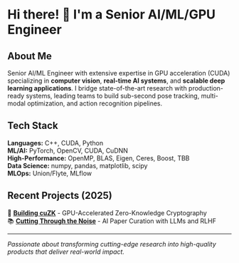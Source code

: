 # Hi there! 👋 I'm a Senior AI/ML/GPU Engineer

## About Me

Senior AI/ML Engineer with extensive expertise in GPU acceleration (CUDA) specializing in **computer vision**, **real-time AI systems**, and **scalable deep learning applications**. I bridge state-of-the-art research with production-ready systems, leading teams to build sub-second pose tracking, multi-modal optimization, and action recognition pipelines.

## Tech Stack

**Languages:** C++, CUDA, Python <br>
**ML/AI:** PyTorch, OpenCV, CUDA, CuDNN <br>
**High-Performance:** OpenMP, BLAS, Eigen, Ceres, Boost, TBB <br>
**Data Science:** numpy, pandas, matplotlib, scipy <br>
**MLOps:** Union/Flyte, MLflow  

## Recent Projects (2025)

🔐 **[Building cuZK](https://github.com/davencyw/cuZK)** - GPU-Accelerated Zero-Knowledge Cryptography  
📚 **[Cutting Through the Noise](https://davencyw.github.io/davencyw.net/projects/paperviewer.html)** - AI Paper Curation with LLMs and RLHF  

---

*Passionate about transforming cutting-edge research into high-quality products that deliver real-world impact.*
